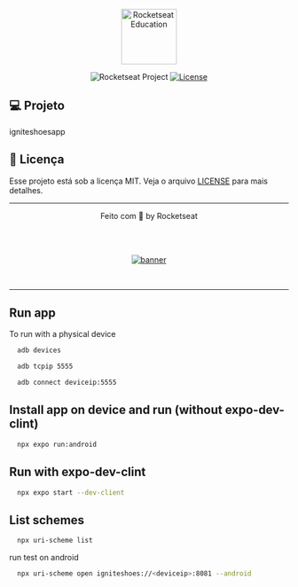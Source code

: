 <p align="center">
  <img alt="Rocketseat Education" src="https://avatars.githubusercontent.com/u/69590972?s=200&v=4" width="100px" />
</p>

<p align="center">
  <img src="https://img.shields.io/static/v1?label=Rocketseat&message=Education&color=8257e5&labelColor=202024" alt="Rocketseat Project" />
  <a href="LICENSE"><img  src="https://img.shields.io/static/v1?label=License&message=MIT&color=8257e5&labelColor=202024" alt="License"></a>
</p>

## 💻 Projeto

igniteshoesapp

## 📝 Licença

Esse projeto está sob a licença MIT. Veja o arquivo [LICENSE](LICENSE) para mais detalhes.

---

<p align="center">
  Feito com 💜 by Rocketseat
</p>

<!--START_SECTION:footer-->

<br />
<br />

<p align="center">
  <a href="https://discord.gg/rocketseat" target="_blank">
    <img align="center" src="https://storage.googleapis.com/golden-wind/comunidade/rodape.svg" alt="banner"/>
  </a>
</p>

<!--END_SECTION:footer-->

<br />

---

## Run app

To run with a physical device

```bash
  adb devices
```

```bash
  adb tcpip 5555
```

```bash
  adb connect deviceip:5555
```

## Install app on device and run (without expo-dev-clint)

```bash
  npx expo run:android
```

## Run with expo-dev-clint

```bash
  npx expo start --dev-client
```

## List schemes

```bash
  npx uri-scheme list
```

run test on android

```bash
  npx uri-scheme open igniteshoes://<deviceip>:8081 --android
```
